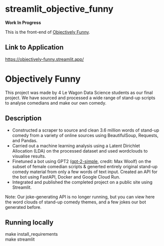 # streamlit_objective_funny
**Work In Progress**

This is the front-end of [Objectively Funny](https://github.com/rmelbardis/ObjectivelyFunny).

## Link to Application
https://objectively-funny.streamlit.app/

# Objectively Funny

This project was made by 4 Le Wagon Data Science students as our final project.
We have sourced and processed a wide range of stand-up scripts to analyse comedians and make our own comedy.

## Description

* Constructed a scraper to source and clean 3.6 million words of stand-up comedy from a variety of online sources using BeautifulSoup, Requests, and Pandas.
* Carried out a machine learning analysis using a Latent Dirichlet Allocation (LDA) on the processed dataset and used wordclouds to visualise results.
* Finetuned a bot using GPT2 ([gpt-2-simple](https://github.com/minimaxir/gpt-2-simple), credit: Max Woolf) on the subset of female comedian scripts & generted entirely original stand-up comedy material from only a few words of text input. Created an API for the bot using FastAPI, Docker and Google Cloud Run.
* Integrated and published the completed project on a public site using Streamlit.

Note: Our joke-generating API is no longer running, but you can view here the word clouds of stand-up comedy themes, and a few jokes our bot generated before.

## Running locally

make install_requirements <br>
make streamlit
